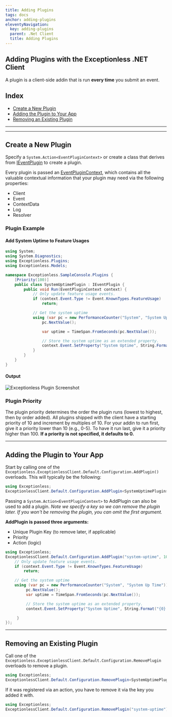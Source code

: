 ```yaml
---
title: Adding Plugins
tags: docs
anchor: adding-plugins
eleventyNavigation:
  key: adding-plugins
  parent: .Net Client
  title: Adding Plugins
---
```


## Adding Plugins with the Exceptionless .NET Client

A plugin is a client-side addin that is run **every time** you submit an event.

## Index

* [Create a New Plugin](#create-a-new-plugin)
* [Adding the Plugin to Your App](#adding-the-plugin-to-your-app)
* [Removing an Existing Plugin](#removing-an-existing-plugin)

***
***

## Create a New Plugin

Specify a `System.Action<EventPluginContext>` or create a class that derives from [IEventPlugin](https://github.com/exceptionless/Exceptionless.Net/blob/master/Source/Shared/Plugins/IEventPlugin.cs) to create a plugin.

Every plugin is passed an [EventPluginContext](https://github.com/exceptionless/Exceptionless.Net/blob/master/Source/Shared/Plugins/EventPluginContext.cs), which contains all the valuable contextual information that your plugin may need via the following properties:

* Client
* Event
* ContextData
* Log
* Resolver

### Plugin Example

#### Add System Uptime to Feature Usages
```csharp
using System;
using System.Diagnostics;
using Exceptionless.Plugins;
using Exceptionless.Models;

namespace Exceptionless.SampleConsole.Plugins {
    [Priority(100)]
    public class SystemUptimePlugin : IEventPlugin {
        public void Run(EventPluginContext context) {
            // Only update feature usage events.
            if (context.Event.Type != Event.KnownTypes.FeatureUsage)
                return;

            // Get the system uptime
            using (var pc = new PerformanceCounter("System", "System Up Time")) {
                pc.NextValue();

                var uptime = TimeSpan.FromSeconds(pc.NextValue());

                // Store the system uptime as an extended property.
                context.Event.SetProperty("System Uptime", String.Format("{0} Days {1} Hours {2} Minutes {3} Seconds", uptime.Days, uptime.Hours, uptime.Minutes, uptime.Seconds));
            }
        }
    }
}
```
#### Output
![Exceptionless Plugin Screenshot](http://exceptionless.com/assets/exceptionless-plugin-system-uptime.png)

### Plugin Priority
The plugin priority determines the order the plugin runs (lowest to highest, then by order added). All plugins shipped with the client have a starting priority of 10 and increment by multiples of 10. For your addin to run first, give it a priority lower than 10 (e.g., 0-5). To have it run last, give it a priority higher than 100. **If a priority is not specified, it defaults to 0.**

***

## Adding the Plugin to Your App

Start by calling one of the `Exceptionless.ExceptionlessClient.Default.Configuration.AddPlugin()` overloads. This will typically be the following:

```csharp
using Exceptionless;            
ExceptionlessClient.Default.Configuration.AddPlugin<SystemUptimePlugin>();
```

Passing a `System.Action<EventPluginContext>` to AddPlugin can also be used to add a plugin. _Note we specify a key so we can remove the plugin later. If you won't be removing the plugin, you can omit the first argument._

**AddPlugin is passed three arguments:**
* Unique Plugin Key (to remove later, if applicable)
* Priority
* Action (logic)

```csharp
using Exceptionless;  
ExceptionlessClient.Default.Configuration.AddPlugin("system-uptime", 100, context => {
    // Only update feature usage events.
    if (context.Event.Type != Event.KnownTypes.FeatureUsage)
        return;

    // Get the system uptime
    using (var pc = new PerformanceCounter("System", "System Up Time")) {
         pc.NextValue();
         var uptime = TimeSpan.FromSeconds(pc.NextValue());

         // Store the system uptime as an extended property.
         context.Event.SetProperty("System Uptime", String.Format("{0} Days {1} Hours {2} Minutes {3} Seconds", uptime.Days, uptime.Hours, uptime.Minutes, uptime.Seconds));

     }
});
```

***

## Removing an Existing Plugin

Call one of the `Exceptionless.ExceptionlessClient.Default.Configuration.RemovePlugin` overloads to remove a plugin.

```csharp
using Exceptionless;
ExceptionlessClient.Default.Configuration.RemovePlugin<SystemUptimePlugin>();
```

If it was registered via an action, you have to remove it via the key you added it with.
```csharp
using Exceptionless;
ExceptionlessClient.Default.Configuration.RemovePlugin("system-uptime");
```